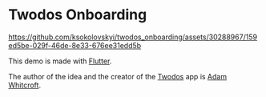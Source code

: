 # Twodos Onboarding

https://github.com/ksokolovskyi/twodos_onboarding/assets/30288967/159ed5be-029f-46de-8e33-676ee31edd5b

This demo is made with [Flutter](https://flutter.dev/).

The author of the idea and the creator of the [Twodos](https://apps.apple.com/ca/app/twodos-simple-todos/id6463499163) app is [Adam Whitcroft](https://twitter.com/AdamWhitcroft).
